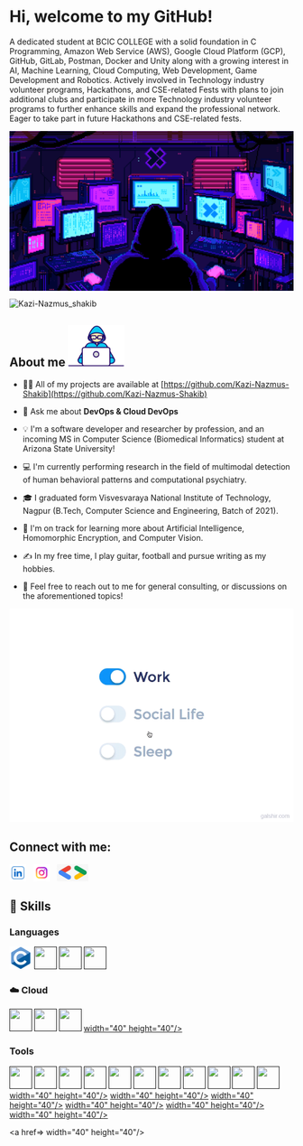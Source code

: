 <h1 align="left"> Hi, welcome to my GitHub!</h1>

<p>A dedicated student at BCIC COLLEGE with a solid foundation in C Programming, Amazon Web Service (AWS), Google Cloud Platform (GCP), GitHub, GitLab, Postman, Docker and Unity along with a growing interest in AI, Machine Learning, Cloud Computing, Web Development, Game Development and Robotics. Actively involved in Technology industry volunteer programs, Hackathons, and CSE-related Fests with plans to join additional clubs and participate in more Technology industry volunteer programs to further enhance skills and expand the professional network. Eager to take part in future Hackathons and CSE-related fests.
</p>

  <img align="center" alt="Coding" width="1000" src="https://github.com/Kazi-Nazmus-Shakib/Kazi-Nazmus-Shakib/blob/main/Mastermind.gif">


<br>
<p align="left"> <img src="https://komarev.com/ghpvc/?username=Kazi-Nazmus-Shakib&label=Profile%20views&color=0e75b6&style=flat" alt="Kazi-Nazmus_shakib" /> </p>

##  <h2 align="left">About me <img src="https://github.com/Kazi-Nazmus-Shakib/Kazi-Nazmus-Shakib/blob/main/Logo%201.gif" width="100"></h2>

- 👨‍💻 All of my projects are available at [https://github.com/Kazi-Nazmus-Shakib](https://github.com/Kazi-Nazmus-Shakib)

- 💬 Ask me about **DevOps & Cloud DevOps**

- 💡   I'm a software developer and researcher by profession, and an incoming MS in Computer Science (Biomedical Informatics) student at Arizona State University!
- 💻  I'm currently performing research in the field of multimodal detection of human behavioral patterns and computational psychiatry.
- 🎓 I graduated form Visvesvaraya National Institute of Technology, Nagpur (B.Tech, Computer Science and Engineering, Batch of 2021).
- 🌱  I'm on track for learning more about Artificial Intelligence, Homomorphic Encryption, and Computer Vision.
- ✍️  In my free time, I play guitar, football and pursue writing as my hobbies.
- 💬  Feel free to reach out to me for general consulting, or discussions on the aforementioned topics!

<p>
<p align="center">  <img src="https://github.com/Kazi-Nazmus-Shakib/Kazi-Nazmus-Shakib/blob/main/Images/life_balance.gif" width="600"> 
</p>
<h2 align="left">Connect with me:</h2>
<p align="left">
<a href="https://www.linkedin.com/in/kazinazmusshakib21/"><img height="30" src="https://github.com/Kazi-Nazmus-Shakib/Kazi-Nazmus-Shakib/blob/main/Images/LinkedIn.png"></a>&nbsp;&nbsp;
<a href="https://www.instagram.com/nazmus_shakib115?igsh=MXg2ajI5NG81Y2MxNw=="><img height="30" src="https://github.com/Kazi-Nazmus-Shakib/Kazi-Nazmus-Shakib/blob/main/Images/Instagram.png"></a>&nbsp;&nbsp;
<a href="https://g.dev/Kazi-Nazmus-Shakib"><img height="30" src= "https://github.com/Kazi-Nazmus-Shakib/Kazi-Nazmus-Shakib/blob/main/Images/GoogleDev.png"></a>&nbsp;&nbsp;
</p>

## 🧰 Skills

### Languages

<p align="left">
 <a title="C" href="https://www.cprogramming.com/" target="_blank" rel="noreferrer"><img src="https://raw.githubusercontent.com/devicons/devicon/master/icons/c/c-original.svg" alt="c" width="40" height="40"/></a>
 <a href=><img src="https://cdn.jsdelivr.net/gh/devicons/devicon@latest/icons/c/c-original.svg" width="40" height="40"/></a>      
 <a href=><img src="https://cdn.jsdelivr.net/gh/devicons/devicon@latest/icons/python/python-original.svg" width="40" height="40" /></a>
 <a href=><img src="https://cdn.jsdelivr.net/gh/devicons/devicon@latest/icons/bash/bash-original.svg"  width="40" height="40"/></a>
</p>

### ☁️ Cloud
<p align="left">           
 <a href=><img src="https://cdn.jsdelivr.net/gh/devicons/devicon@latest/icons/amazonwebservices/amazonwebservices-original-wordmark.svg" width="40" height="40"/></a> 
<a href=><img src="https://cdn.jsdelivr.net/gh/devicons/devicon@latest/icons/googlecloud/googlecloud-original.svg"width="40" height="40"/></a> 
<a href=><img src="https://cdn.jsdelivr.net/gh/devicons/devicon@latest/icons/azure/azure-original.svg" width="40" height="40"/></a> 
<a href=>  width="40" height="40"/></a> 
</p>

  ### Tools
<p align="left"> 
<a href=>
            <img src="https://cdn.jsdelivr.net/gh/devicons/devicon@latest/icons/unity/unity-original.svg"width="40" height="40"/></a>
<a href=> 
            <img src="https://cdn.jsdelivr.net/gh/devicons/devicon@latest/icons/docker/docker-original.svg" width="40" height="40"/></a>
<a href=>
            <img src="https://cdn.jsdelivr.net/gh/devicons/devicon@latest/icons/kubernetes/kubernetes-original.svg"width="40" height="40"/></a>
<a href=>
            <img src="https://cdn.jsdelivr.net/gh/devicons/devicon@latest/icons/postman/postman-original.svg"width="40" height="40"/></a>
 <a href=> 
            <img src="https://cdn.jsdelivr.net/gh/devicons/devicon@latest/icons/tensorflow/tensorflow-original.svg"width="40" height="40"/></a> 
<a href=> 
            <img src="https://cdn.jsdelivr.net/gh/devicons/devicon@latest/icons/firebase/firebase-original.svg" width="40" height="40"/></a>
<a href=> 
            <img src="https://cdn.jsdelivr.net/gh/devicons/devicon@latest/icons/redhat/redhat-original.svg" width="40" height="40"/></a>
  <a href=>
            <img src="https://cdn.jsdelivr.net/gh/devicons/devicon@latest/icons/notion/notion-original.svg"  width="40" height="40"/></a>
 <a href=> 
            <img src="https://cdn.jsdelivr.net/gh/devicons/devicon@latest/icons/salesforce/salesforce-original.svg" width="40" height="40"/></a>
 <a href=> 
            <img src="https://cdn.jsdelivr.net/gh/devicons/devicon@latest/icons/kaggle/kaggle-original.svg" width="40" height="40"/></a>
   <a href=>  
            <img src="https://cdn.jsdelivr.net/gh/devicons/devicon@latest/icons/slack/slack-original.svg" width="40" height="40"/></a>
    <a href=>  width="40" height="40"/></a>
<a href=>  width="40" height="40"/></a>
 <a href=>  width="40" height="40"/></a>         
<a href=>  width="40" height="40"/></a>
<a href=>  width="40" height="40"/></a>
<a href=>  width="40" height="40"/></a>











  
  <a href=>  width="40" height="40"/></a>


















